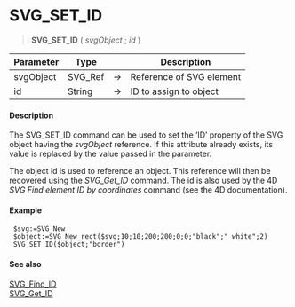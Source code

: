# SVG_SET_ID

>**SVG_SET_ID** ( *svgObject* ; *id* )

| Parameter | Type |  | Description |
| --- | --- | --- | --- |
| svgObject | SVG_Ref | &#8594; | Reference of SVG element |
| id | String | &#8594; | ID to assign to object |



#### Description 

The SVG\_SET\_ID command can be used to set the ‘ID’ property of the SVG object having the *svgObject* reference. If this attribute already exists, its value is replaced by the value passed in the parameter.

The object id is used to reference an object. This reference will then be recovered using the *SVG\_Get\_ID* command. The id is also used by the 4D *SVG Find element ID by coordinates* command (see the 4D documentation).

#### Example 

```4d
 $svg:=SVG_New
 $object:=SVG_New_rect($svg;10;10;200;200;0;0;"black";" white";2)
 SVG_SET_ID($object;"border")
```

#### See also 

[SVG\_Find\_ID](SVG_Find_ID.md)  
[SVG\_Get\_ID](SVG_Get_ID.md)  